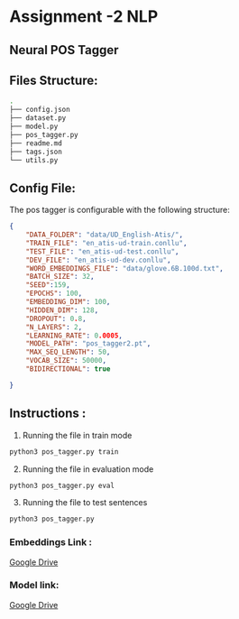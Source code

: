 # Assignment -2 NLP
## Neural POS Tagger

## Files Structure:

```bash
.
├── config.json
├── dataset.py
├── model.py
├── pos_tagger.py
├── readme.md
├── tags.json
└── utils.py

```

## Config File:
The pos tagger is configurable with the following structure:
```json
{
    "DATA_FOLDER": "data/UD_English-Atis/",
    "TRAIN_FILE": "en_atis-ud-train.conllu",
    "TEST_FILE": "en_atis-ud-test.conllu",
    "DEV_FILE": "en_atis-ud-dev.conllu",
    "WORD_EMBEDDINGS_FILE": "data/glove.6B.100d.txt",
    "BATCH_SIZE": 32,
    "SEED":159,
    "EPOCHS": 100,
    "EMBEDDING_DIM": 100,
    "HIDDEN_DIM": 128,
    "DROPOUT": 0.8,
    "N_LAYERS": 2,
    "LEARNING_RATE": 0.0005,
    "MODEL_PATH": "pos_tagger2.pt",
    "MAX_SEQ_LENGTH": 50,
    "VOCAB_SIZE": 50000,
    "BIDIRECTIONAL": true

}
```

## Instructions :

1. Running the file in train mode
```bash
python3 pos_tagger.py train
```
2. Running the file in evaluation mode
```bash
python3 pos_tagger.py eval
```
3. Running the file to test sentences
```bash
python3 pos_tagger.py
```
### Embeddings Link :
[Google Drive](https://drive.google.com/drive/folders/1MvXBOP0sJpygn6wLnGuSlsqQglv2nUs6?usp=sharing)


### Model link:
[Google Drive](https://drive.google.com/drive/folders/1QKUU0w7etRXGvFEKYSeKn5LTMVLIDlhm?usp=share_link)